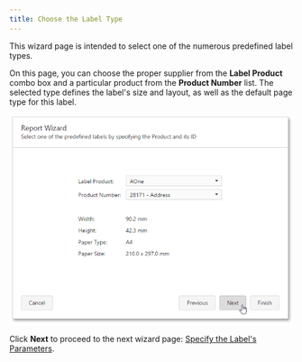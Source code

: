 ```yaml
---
title: Choose the Label Type
---
```

This wizard page is intended to select one of the numerous predefined label types.

On this page, you can choose the proper supplier from the **Label Product** combo box and a particular product from the **Product Number** list. The selected type defines the label's size and layout, as well as the default page type for this label.

![WebDesigner_ReportWizard_SelectLabelType](../../../../../images/Img123080.png)

Click **Next** to proceed to the next wizard page: [Specify the Label's Parameters](../../../../../../interface-elements-for-web/articles/report-designer/wizards/report-wizard/label-report/specify-the-label's-parameters.md).
